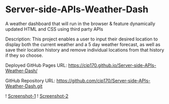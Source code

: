 # Server-side-APIs-Weather-Dash
A weather dashboard that will run in the browser &amp; feature dynamically updated HTML and CSS using third party APIs

Description: This project enables a user to input their desired location to display both the current weather and a 5 day weather forecast, as well as save their location history and remove individual locations from that history if they so choose.

Deployed GitHub Pages URL: https://cip170.github.io/Server-side-APIs-Weather-Dash/

GitHub Repository URL: https://github.com/cip170/Server-side-APIs-Weather-Dash.git

! [Screenshot-1](/assets/images/Screenshot%20(273).png)
! [Screenshot-2](/assets/images/Screenshot%20(272).png)
